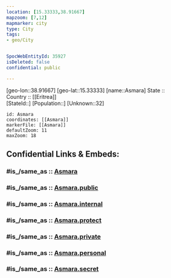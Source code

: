 ```yaml
---
location: [15.33333,38.91667] 
mapzoom: [7,12] 
mapmarker: city 
type: City
tags:
- geo/City


SpocWebEntityId: 35927
isDeleted: false
confidential: public

---
```

[geo-lon::38.91667] 
[geo-lat::15.33333] 
[name::Asmara] 
State ::  
Country :: [[Eritrea]]  
[StateId::] 
[Population::] 
[Unknown::32] 


```leaflet
id: Asmara
coordinates: [[Asmara]] 
markerFile: [[Asmara]] 
defaultZoom: 11 
maxZoom: 18
```


## Confidential Links & Embeds: 

### #is_/same_as :: [Asmara](/_Standards/Earth/Continent/Africa/Africa~East/Eritrea/Regions~Eritrea/Anseba/City/Asmara.md) 

### #is_/same_as :: [Asmara.public](/_public/Earth/Continent/Africa/Africa~East/Eritrea/Regions~Eritrea/Anseba/City/Asmara.public.md) 

### #is_/same_as :: [Asmara.internal](/_internal/Earth/Continent/Africa/Africa~East/Eritrea/Regions~Eritrea/Anseba/City/Asmara.internal.md) 

### #is_/same_as :: [Asmara.protect](/_protect/Earth/Continent/Africa/Africa~East/Eritrea/Regions~Eritrea/Anseba/City/Asmara.protect.md) 

### #is_/same_as :: [Asmara.private](/_private/Earth/Continent/Africa/Africa~East/Eritrea/Regions~Eritrea/Anseba/City/Asmara.private.md) 

### #is_/same_as :: [Asmara.personal](/_personal/Earth/Continent/Africa/Africa~East/Eritrea/Regions~Eritrea/Anseba/City/Asmara.personal.md) 

### #is_/same_as :: [Asmara.secret](/_secret/Earth/Continent/Africa/Africa~East/Eritrea/Regions~Eritrea/Anseba/City/Asmara.secret.md)

